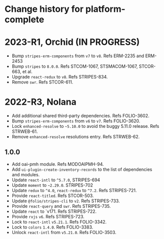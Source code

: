 # Change history for platform-complete
# 2023-R1, Orchid (IN PROGRESS)

* Bump `stripes-erm-components` from `v7` to `v8`. Refs ERM-2235 and ERM-2453
* Bump `stripes` to `8.0.0`. Refs STCOM-1067, STSMACOM-1067, STCOR-663, et al.
* Upgrade `react-redux` to `v8`. Refs STRIPES-834.
* Remove `swr`. Refs STCOR-611.

# 2022-R3, Nolana

* Add additional shared third-party dependencies. Refs FOLIO-3602.
* Bump `stripes-erm-components` from `v6` to `v7`. Refs FOLIO-3620.
* Lock `enhanced-resolve` to `~5.10.0` to avoid the buggy 5.11.0 release. Refs STRWEB-61.
* Remove `enhanced-resolve` resolutions entry. Refs STRWEB-62.

## 1.0.0
* Add oai-pmh module. Refs MODOAIPMH-94.
* Add `ui-plugin-create-inventory-records` to the list of dependencies and modules.
* Update `react-intl` to `^5.7.0`, STRIPES-694
* Update `moment` to `~2.29.0`. STRIPES-702
* Update `redux` to `^4.0`, `react-redux` to `^7.2`. Refs STRIPES-721.
* Provide `react-titled`. Refs STCOR-503.
* Update `@folio/stripes-cli` to `v2`. Refs STRIPES-733.
* Provide `react-query` and `swr`. Refs STRIPES-735.
* Update `react` to `v171. Refs STRIPES-722.
* Provide `rxjs` `v6`. Refs STRIPES-723.
* Lock to `react-intl` `v5.21.1`. Refs FOLIO-3342.
* Lock to `colors` `1.4.0`. Refs FOLIO-3383.
* Unlock `react-intl` from `v5.21.0`. Refs FOLIO-3503.
